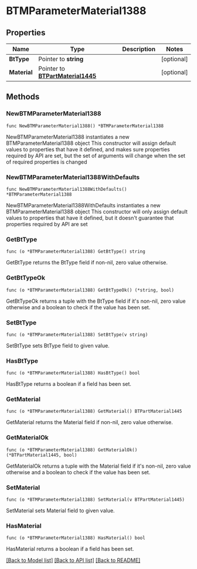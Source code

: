 # BTMParameterMaterial1388

## Properties

Name | Type | Description | Notes
------------ | ------------- | ------------- | -------------
**BtType** | Pointer to **string** |  | [optional] 
**Material** | Pointer to [**BTPartMaterial1445**](BTPartMaterial1445.md) |  | [optional] 

## Methods

### NewBTMParameterMaterial1388

`func NewBTMParameterMaterial1388() *BTMParameterMaterial1388`

NewBTMParameterMaterial1388 instantiates a new BTMParameterMaterial1388 object
This constructor will assign default values to properties that have it defined,
and makes sure properties required by API are set, but the set of arguments
will change when the set of required properties is changed

### NewBTMParameterMaterial1388WithDefaults

`func NewBTMParameterMaterial1388WithDefaults() *BTMParameterMaterial1388`

NewBTMParameterMaterial1388WithDefaults instantiates a new BTMParameterMaterial1388 object
This constructor will only assign default values to properties that have it defined,
but it doesn't guarantee that properties required by API are set

### GetBtType

`func (o *BTMParameterMaterial1388) GetBtType() string`

GetBtType returns the BtType field if non-nil, zero value otherwise.

### GetBtTypeOk

`func (o *BTMParameterMaterial1388) GetBtTypeOk() (*string, bool)`

GetBtTypeOk returns a tuple with the BtType field if it's non-nil, zero value otherwise
and a boolean to check if the value has been set.

### SetBtType

`func (o *BTMParameterMaterial1388) SetBtType(v string)`

SetBtType sets BtType field to given value.

### HasBtType

`func (o *BTMParameterMaterial1388) HasBtType() bool`

HasBtType returns a boolean if a field has been set.

### GetMaterial

`func (o *BTMParameterMaterial1388) GetMaterial() BTPartMaterial1445`

GetMaterial returns the Material field if non-nil, zero value otherwise.

### GetMaterialOk

`func (o *BTMParameterMaterial1388) GetMaterialOk() (*BTPartMaterial1445, bool)`

GetMaterialOk returns a tuple with the Material field if it's non-nil, zero value otherwise
and a boolean to check if the value has been set.

### SetMaterial

`func (o *BTMParameterMaterial1388) SetMaterial(v BTPartMaterial1445)`

SetMaterial sets Material field to given value.

### HasMaterial

`func (o *BTMParameterMaterial1388) HasMaterial() bool`

HasMaterial returns a boolean if a field has been set.


[[Back to Model list]](../README.md#documentation-for-models) [[Back to API list]](../README.md#documentation-for-api-endpoints) [[Back to README]](../README.md)


